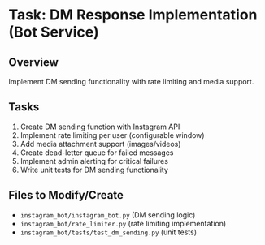 # Task: DM Response Implementation (Bot Service)

## Overview
Implement DM sending functionality with rate limiting and media support.

## Tasks
1. Create DM sending function with Instagram API
2. Implement rate limiting per user (configurable window)
3. Add media attachment support (images/videos)
4. Create dead-letter queue for failed messages
5. Implement admin alerting for critical failures
6. Write unit tests for DM sending functionality

## Files to Modify/Create
- `instagram_bot/instagram_bot.py` (DM sending logic)
- `instagram_bot/rate_limiter.py` (rate limiting implementation)
- `instagram_bot/tests/test_dm_sending.py` (unit tests)